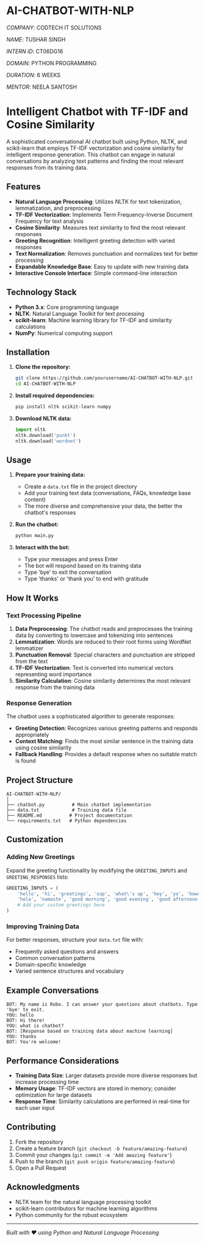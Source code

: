 # AI-CHATBOT-WITH-NLP

*COMPANY*: CODTECH IT SOLUTIONS

*NAME*: TUSHAR SINGH

*INTERN ID*: CT06DG16

*DOMAIN*: PYTHON PROGRAMMING

*DURATION*: 6 WEEKS

*MENTOR*: NEELA SANTOSH

# Intelligent Chatbot with TF-IDF and Cosine Similarity

A sophisticated conversational AI chatbot built using Python, NLTK, and scikit-learn that employs TF-IDF vectorization and cosine similarity for intelligent response generation. This chatbot can engage in natural conversations by analyzing text patterns and finding the most relevant responses from its training data.

## Features

- **Natural Language Processing**: Utilizes NLTK for text tokenization, lemmatization, and preprocessing
- **TF-IDF Vectorization**: Implements Term Frequency-Inverse Document Frequency for text analysis
- **Cosine Similarity**: Measures text similarity to find the most relevant responses
- **Greeting Recognition**: Intelligent greeting detection with varied responses
- **Text Normalization**: Removes punctuation and normalizes text for better processing
- **Expandable Knowledge Base**: Easy to update with new training data
- **Interactive Console Interface**: Simple command-line interaction

## Technology Stack

- **Python 3.x**: Core programming language
- **NLTK**: Natural Language Toolkit for text processing
- **scikit-learn**: Machine learning library for TF-IDF and similarity calculations
- **NumPy**: Numerical computing support

## Installation

1. **Clone the repository:**
   ```bash
   git clone https://github.com/yourusername/AI-CHATBOT-WITH-NLP.git
   cd AI-CHATBOT-WITH-NLP
   ```

2. **Install required dependencies:**
   ```bash
   pip install nltk scikit-learn numpy
   ```

3. **Download NLTK data:**
   ```python
   import nltk
   nltk.download('punkt')
   nltk.download('wordnet')
   ```

## Usage

1. **Prepare your training data:**
   - Create a `data.txt` file in the project directory
   - Add your training text data (conversations, FAQs, knowledge base content)
   - The more diverse and comprehensive your data, the better the chatbot's responses

2. **Run the chatbot:**
   ```bash
   python main.py
   ```

3. **Interact with the bot:**
   - Type your messages and press Enter
   - The bot will respond based on its training data
   - Type 'bye' to exit the conversation
   - Type 'thanks' or 'thank you' to end with gratitude

## How It Works

### Text Processing Pipeline

1. **Data Preprocessing**: The chatbot reads and preprocesses the training data by converting to lowercase and tokenizing into sentences
2. **Lemmatization**: Words are reduced to their root forms using WordNet lemmatizer
3. **Punctuation Removal**: Special characters and punctuation are stripped from the text
4. **TF-IDF Vectorization**: Text is converted into numerical vectors representing word importance
5. **Similarity Calculation**: Cosine similarity determines the most relevant response from the training data

### Response Generation

The chatbot uses a sophisticated algorithm to generate responses:

- **Greeting Detection**: Recognizes various greeting patterns and responds appropriately
- **Context Matching**: Finds the most similar sentence in the training data using cosine similarity
- **Fallback Handling**: Provides a default response when no suitable match is found

## Project Structure

```
AI-CHATBOT-WITH-NLP/
│
├── chatbot.py          # Main chatbot implementation
├── data.txt            # Training data file
├── README.md          # Project documentation
└── requirements.txt   # Python dependencies
```

## Customization

### Adding New Greetings

Expand the greeting functionality by modifying the `GREETING_INPUTS` and `GREETING_RESPONSES` lists:

```python
GREETING_INPUTS = (
    'hello', 'hi', 'greetings', 'sup', 'what\'s up', 'hey', 'yo', 'howdy',
    'hola', 'namaste', 'good morning', 'good evening', 'good afternoon',
    # Add your custom greetings here
)
```

### Improving Training Data

For better responses, structure your `data.txt` file with:
- Frequently asked questions and answers
- Common conversation patterns
- Domain-specific knowledge
- Varied sentence structures and vocabulary

## Example Conversations

```
BOT: My name is Robo. I can answer your questions about chatbots. Type 'bye' to exit.
YOU: hello
BOT: Hi there!
YOU: what is chatbot?
BOT: [Response based on training data about machine learning]
YOU: thanks
BOT: You're welcome!
```

## Performance Considerations

- **Training Data Size**: Larger datasets provide more diverse responses but increase processing time
- **Memory Usage**: TF-IDF vectors are stored in memory; consider optimization for large datasets
- **Response Time**: Similarity calculations are performed in real-time for each user input

## Contributing

1. Fork the repository
2. Create a feature branch (`git checkout -b feature/amazing-feature`)
3. Commit your changes (`git commit -m 'Add amazing feature'`)
4. Push to the branch (`git push origin feature/amazing-feature`)
5. Open a Pull Request

## Acknowledgments

- NLTK team for the natural language processing toolkit
- scikit-learn contributors for machine learning algorithms
- Python community for the robust ecosystem
---

*Built with ❤️ using Python and Natural Language Processing*

